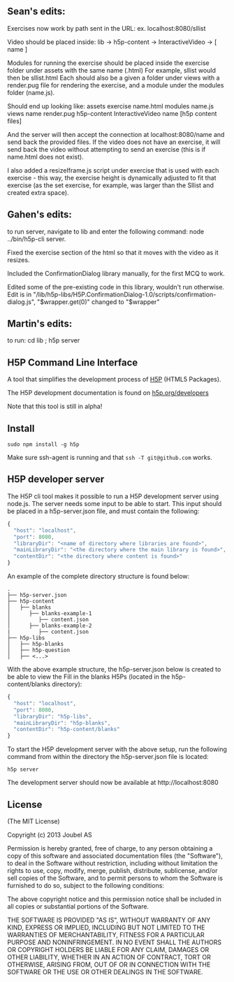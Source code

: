 ## Sean's edits:
Exercises now work by path sent in the URL:
  ex. localhost:8080/sllist

Video should be placed inside:
  lib -> h5p-content -> InteractiveVideo -> [ name ]

Modules for running the exercise should be placed inside the exercise folder
  under assets with the same name (.html)
  For example, sllist would then be sllist.html
Each should also be a given a folder under views with a render.pug file for rendering
  the exercise,
  and a module under the modules folder (name.js).

Should end up looking like:
  assets
    exercise
      name.html
      modules
        name.js
      views
        name
          render.pug
  h5p-content
    InteractiveVideo
      name
        [h5p content files]

And the server will then accept the connection at localhost:8080/name
  and send back the provided files.
If the video does not have an exercise, it will send back the video without attempting
  to send an exercise (this is if name.html does not exist).

I also added a resizeIframe.js script under exercise that is used with each exercise -
  this way, the exercise height is dynamically adjusted to fit that exercise
  (as the set exercise, for example, was larger than the Sllist and created extra space).


## Gahen's edits:
to run server, navigate to lib and enter the following command: node ../bin/h5p-cli server.

Fixed the exercise section of the html so that it moves with the video as it resizes.

Included the ConfirmationDialog library manually, for the first MCQ to work.

Edited some of the pre-existing code in this library, wouldn't run otherwise. Edit is in "/lib/h5p-libs/H5P.ConfirmationDialog-1.0/scripts/confirmation-dialog.js", "$wrapper.get(0)" changed to "$wrapper"



## Martin's edits:
to run: 
cd lib ; h5p server



## H5P Command Line Interface

A tool that simplifies the development process of [H5P](https://h5p.org) (HTML5 Packages).

The H5P development documentation is found on [h5p.org/developers](https://h5p.org/developers)

Note that this tool is still in alpha!

## Install

`sudo npm install -g h5p`

Make sure ssh-agent is running and that `ssh -T git@github.com` works.

## H5P developer server

The H5P cli tool makes it possible to run a H5P development server using node.js. The server needs some input to be able to start. This input should be placed in a h5p-server.json file, and must contain the following:

```javascript
{
  "host": "localhost",
  "port": 8080,
  "libraryDir": "<name of directory where libraries are found>",
  "mainLibraryDir": "<the directory where the main library is found>",
  "contentDir": "<the directory where content is found>"
}
```
An example of the complete directory structure is found below:
```
.
├── h5p-server.json
├── h5p-content
│   ├── blanks
│      ├── blanks-example-1
│         ├── content.json
│      ├── blanks-example-2
|         ├── content.json
├── h5p-libs
│   ├── h5p-blanks
│   ├── h5p-question
│   ├── <...>
```
With the above example structure, the h5p-server.json below is created to be able to view the Fill in the blanks H5Ps (located in the h5p-content/blanks directory):
```javascript
{
  "host": "localhost",
  "port": 8080,
  "libraryDir": "h5p-libs",
  "mainLibraryDir": "h5p-blanks",
  "contentDir": "h5p-content/blanks"
}
```
To start the H5P development server with the above setup, run the following command from within the directory the h5p-server.json file is located:

`h5p server`

The development server should now be available at http://localhost:8080

## License

(The MIT License)

Copyright (c) 2013 Joubel AS

Permission is hereby granted, free of charge, to any person obtaining a copy of this software and associated documentation files (the "Software"), to deal in the Software without restriction, including without limitation the rights to use, copy, modify, merge, publish, distribute, sublicense, and/or sell copies of the Software, and to permit persons to whom the Software is furnished to do so, subject to the following conditions:

The above copyright notice and this permission notice shall be included in all copies or substantial portions of the Software.

THE SOFTWARE IS PROVIDED "AS IS", WITHOUT WARRANTY OF ANY KIND, EXPRESS OR IMPLIED, INCLUDING BUT NOT LIMITED TO THE WARRANTIES OF MERCHANTABILITY, FITNESS FOR A PARTICULAR PURPOSE AND NONINFRINGEMENT. IN NO EVENT SHALL THE AUTHORS OR COPYRIGHT HOLDERS BE LIABLE FOR ANY CLAIM, DAMAGES OR OTHER LIABILITY, WHETHER IN AN ACTION OF CONTRACT, TORT OR OTHERWISE, ARISING FROM, OUT OF OR IN CONNECTION WITH THE SOFTWARE OR THE USE OR OTHER DEALINGS IN THE SOFTWARE.
